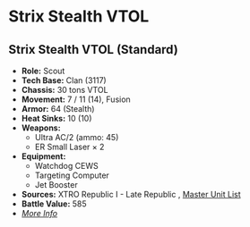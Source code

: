 # Strix Stealth VTOL 

## Strix Stealth VTOL (Standard) 

- **Role:** Scout 
- **Tech Base:** Clan (3117) 
- **Chassis:** 30 tons VTOL 
- **Movement:** 7 / 11 (14), Fusion 
- **Armor:** 64 (Stealth) 
- **Heat Sinks:** 10 (10) 
- **Weapons:** 
  - Ultra AC/2 (ammo: 45) 
  - ER Small Laser × 2 
- **Equipment:** 
  - Watchdog CEWS 
  - Targeting Computer 
  - Jet Booster 
- **Sources:** XTRO Republic I - Late Republic , [Master Unit List](http://masterunitlist.info/Unit/Details/7298/strix-stealth-vtol-standard) 
- **Battle Value:** 585 
- [*More Info*](strix_stealth_vtol/strix_stealth_vtol_standard.md) 

